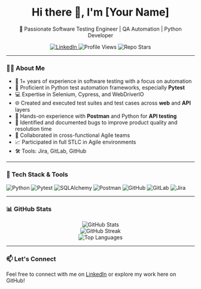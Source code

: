 <h1 align="center">Hi there 👋, I'm [Your Name]</h1>

<p align="center">
  🚀 Passionate Software Testing Engineer | QA Automation | Python Developer  
</p>

<p align="center">
  <a href="https://www.linkedin.com/in/your-linkedin-profile" target="_blank">
    <img src="https://img.shields.io/badge/LinkedIn-blue?logo=linkedin&logoColor=white" alt="LinkedIn">
  </a>
  <img src="https://komarev.com/ghpvc/?username=your-github-username&style=flat-square&color=green" alt="Profile Views">
  <img src="https://img.shields.io/github/stars/your-github-username/your-repo?style=flat-square&color=yellow" alt="Repo Stars">
</p>

---

### 👨‍💻 About Me

- 🧪 1+ years of experience in software testing with a focus on automation  
- 🐍 Proficient in Python test automation frameworks, especially **Pytest**  
- 💻 Expertise in Selenium, Cypress, and WebDriverIO  
- 🌐 Created and executed test suites and test cases across **web** and **API** layers  
- 🔧 Hands-on experience with **Postman** and Python for **API testing**  
- 🐞 Identified and documented bugs to improve product quality and resolution time  
- 🤝 Collaborated in cross-functional Agile teams  
- 📈 Participated in full STLC in Agile environments  
- 🛠️ Tools: Jira, GitLab, GitHub

---

### 🧰 Tech Stack & Tools

<p>
  <img src="https://img.shields.io/badge/Python-3776AB?style=for-the-badge&logo=python&logoColor=white" alt="Python">
  <img src="https://img.shields.io/badge/Pytest-0A9EDC?style=for-the-badge&logo=pytest&logoColor=white" alt="Pytest">
  <img src="https://img.shields.io/badge/SQLAlchemy-ff0000?style=for-the-badge&logo=sqlalchemy&logoColor=white" alt="SQLAlchemy">
  <img src="https://img.shields.io/badge/Postman-FF6C37?style=for-the-badge&logo=postman&logoColor=white" alt="Postman">
  <img src="https://img.shields.io/badge/GitHub-181717?style=for-the-badge&logo=github&logoColor=white" alt="GitHub">
  <img src="https://img.shields.io/badge/GitLab-FC6D26?style=for-the-badge&logo=gitlab&logoColor=white" alt="GitLab">
  <img src="https://img.shields.io/badge/Jira-0052CC?style=for-the-badge&logo=jira&logoColor=white" alt="Jira">
</p>

---

### 📊 GitHub Stats

<p align="center">
  <img src="https://github-readme-stats.vercel.app/api?username=your-github-username&show_icons=true&theme=radical" alt="GitHub Stats">
  <br>
  <img src="https://github-readme-streak-stats.herokuapp.com/?user=your-github-username&theme=radical" alt="GitHub Streak">
  <br>
  <img src="https://github-readme-stats.vercel.app/api/top-langs/?username=your-github-username&layout=compact&theme=radical" alt="Top Languages">
</p>

---

### 📫 Let's Connect

Feel free to connect with me on [LinkedIn](https://www.linkedin.com/in/your-linkedin-profile) or explore my work here on GitHub!

